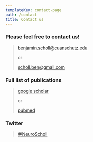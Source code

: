 ```yaml
---
templateKey: contact-page
path: /contact
title: Contact us
---
```

<!--StartFragment-->

### Please feel free to contact us!

> benjamin.scholl@cuanschutz.edu
>
> or
>
> scholl.ben@gmail.com

### Full list of publications

> [google scholar](https://scholar.google.com/citations?user=V8f_yxsAAAAJ&hl=en)
>
> or
>
> [pubmed](https://www.ncbi.nlm.nih.gov/myncbi/benjamin.scholl.1/bibliography/public/)

### Twitter

> [@NeuroScholl](https://twitter.com/neuroscholl?lang=en)